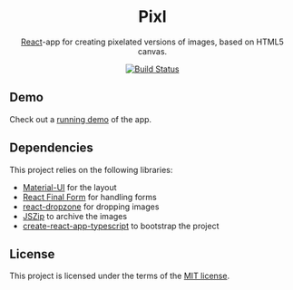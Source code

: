 
<h1 align="center">Pixl</h1>

<div align="center">

[React](http://facebook.github.io/react/)-app for creating pixelated versions of images, based on HTML5 canvas.

[![Build Status](https://travis-ci.org/tkuenzle/pixl-web.svg?branch=master)](https://travis-ci.org/tkuenzle/pixl-web)

</div>

## Demo

Check out a [running demo](https://tkuenzle.github.com/pixl-web) of the app.

## Dependencies

This project relies on the following libraries:

* [Material-UI](https://github.com/mui-org/material-ui) for the layout
* [React Final Form](https://github.com/final-form/react-final-form) for handling forms
* [react-dropzone](https://github.com/react-dropzone/react-dropzone) for dropping images
* [JSZip](http://stuk.github.io/jszip/) to archive the images
* [create-react-app-typescript](https://github.com/wmonk/create-react-app-typescript) to bootstrap the project

## License

This project is licensed under the terms of the
[MIT license](/LICENSE).